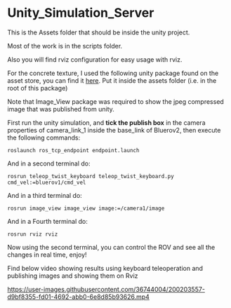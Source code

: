 # Unity_Simulation_Server


This is the Assets folder that should be inside the unity project.

Most of the work is in the scripts folder.

Also you will find rviz configuration for easy usage with rviz.

For the concrete texture, I used the following unity package found on the asset store, you can find it [here](https://assetstore.unity.com/packages/2d/textures-materials/concrete/yughues-free-concrete-materials-12951). Put it inside the assets folder (i.e. in the root of this package)

Note that Image_View package was required to show the jpeg compressed image that was published from unity.

First run the unity simulation, and **tick the publish box** in the camera properties of camera_link_1 inside the base_link of Bluerov2, then execute the following commands:

```
roslaunch ros_tcp_endpoint endpoint.launch
```
And in a second terminal do:
```
rosrun teleop_twist_keyboard teleop_twist_keyboard.py cmd_vel:=bluerov1/cmd_vel
```
And in a third terminal do:
```
rosrun image_view image_view image:=/camera1/image
```
And in a Fourth terminal do:
```
rosrun rviz rviz
```

Now using the second terminal, you can control the ROV and see all the changes in real time, enjoy!

Find below video showing results using keyboard teleoperation and publishing images and showing them on Rviz


https://user-images.githubusercontent.com/36744004/200203557-d9bf8355-fd01-4692-abb0-6e8d85b93626.mp4

